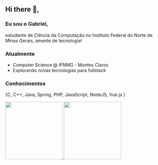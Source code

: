 ## Hi there 👋,
### Eu sou o Gabriel, 
estudante de Ciência da Computação no Instituto Federal do Norte de Minas Gerais, amante de tecnologia! 

### Atualmente
- Computer Science @ IFNMG - Montes Claros
- Explorando novas tecnologias para fullstack

### Conhecimentos
{C, C++, Java, Spring, PHP, JavaScript, NodeJS, Vue.js }


<div>
  <a href="https://github.com/gabrielsizilio">
  <img height="180em" src="https://github-readme-stats.vercel.app/api/top-langs/?username=gabrielsizilio&layout=compact&langs_count=7&theme=radical"/>
  <img height="180em" src="https://github-readme-stats.vercel.app/api?username=gabrielsizilio&show_icons=true&theme=radical&include_all_commits=true&count_private=true"/>
</div>
